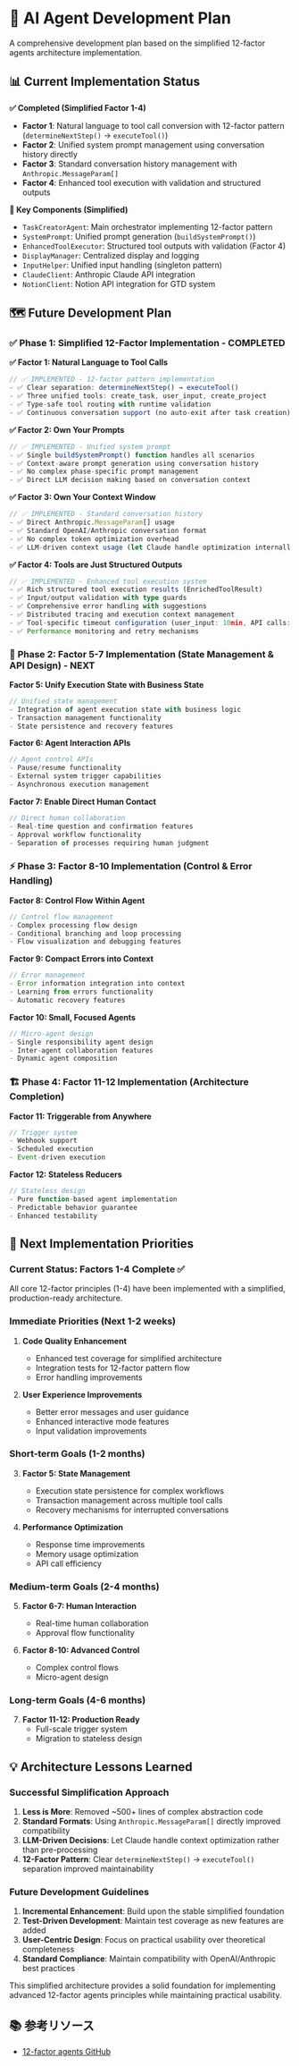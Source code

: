 # 🎯 AI Agent Development Plan

A comprehensive development plan based on the simplified 12-factor agents architecture implementation.

## 📊 Current Implementation Status

**✅ Completed (Simplified Factor 1-4)**
- **Factor 1**: Natural language to tool call conversion with 12-factor pattern (`determineNextStep()` → `executeTool()`)
- **Factor 2**: Unified system prompt management using conversation history directly
- **Factor 3**: Standard conversation history management with `Anthropic.MessageParam[]`
- **Factor 4**: Enhanced tool execution with validation and structured outputs

**📁 Key Components (Simplified)**
- `TaskCreatorAgent`: Main orchestrator implementing 12-factor pattern
- `SystemPrompt`: Unified prompt generation (`buildSystemPrompt()`)
- `EnhancedToolExecutor`: Structured tool outputs with validation (Factor 4)
- `DisplayManager`: Centralized display and logging
- `InputHelper`: Unified input handling (singleton pattern)
- `ClaudeClient`: Anthropic Claude API integration
- `NotionClient`: Notion API integration for GTD system

## 🗺️ Future Development Plan

### ✅ **Phase 1: Simplified 12-Factor Implementation - COMPLETED**

**✅ Factor 1: Natural Language to Tool Calls**
```typescript
// ✅ IMPLEMENTED - 12-factor pattern implementation
- ✅ Clear separation: determineNextStep() → executeTool()
- ✅ Three unified tools: create_task, user_input, create_project
- ✅ Type-safe tool routing with runtime validation
- ✅ Continuous conversation support (no auto-exit after task creation)
```

**✅ Factor 2: Own Your Prompts**
```typescript
// ✅ IMPLEMENTED - Unified system prompt
- ✅ Single buildSystemPrompt() function handles all scenarios
- ✅ Context-aware prompt generation using conversation history
- ✅ No complex phase-specific prompt management
- ✅ Direct LLM decision making based on conversation context
```

**✅ Factor 3: Own Your Context Window**
```typescript
// ✅ IMPLEMENTED - Standard conversation history
- ✅ Direct Anthropic.MessageParam[] usage
- ✅ Standard OpenAI/Anthropic conversation format
- ✅ No complex token optimization overhead
- ✅ LLM-driven context usage (let Claude handle optimization internally)
```

**✅ Factor 4: Tools are Just Structured Outputs**
```typescript
// ✅ IMPLEMENTED - Enhanced tool execution system
- ✅ Rich structured tool execution results (EnrichedToolResult)
- ✅ Input/output validation with type guards
- ✅ Comprehensive error handling with suggestions
- ✅ Distributed tracing and execution context management
- ✅ Tool-specific timeout configuration (user_input: 10min, API calls: 30s)
- ✅ Performance monitoring and retry mechanisms
```

### 🔧 **Phase 2: Factor 5-7 Implementation (State Management & API Design) - NEXT**

**Factor 5: Unify Execution State with Business State**
```typescript
// Unified state management
- Integration of agent execution state with business logic
- Transaction management functionality
- State persistence and recovery features
```

**Factor 6: Agent Interaction APIs**
```typescript
// Agent control APIs
- Pause/resume functionality
- External system trigger capabilities
- Asynchronous execution management
```

**Factor 7: Enable Direct Human Contact**
```typescript
// Direct human collaboration
- Real-time question and confirmation features
- Approval workflow functionality
- Separation of processes requiring human judgment
```

### ⚡ **Phase 3: Factor 8-10 Implementation (Control & Error Handling)**

**Factor 8: Control Flow Within Agent**
```typescript
// Control flow management
- Complex processing flow design
- Conditional branching and loop processing
- Flow visualization and debugging features
```

**Factor 9: Compact Errors into Context**
```typescript
// Error management
- Error information integration into context
- Learning from errors functionality
- Automatic recovery features
```

**Factor 10: Small, Focused Agents**
```typescript
// Micro-agent design
- Single responsibility agent design
- Inter-agent collaboration features
- Dynamic agent composition
```

### 🏗️ **Phase 4: Factor 11-12 Implementation (Architecture Completion)**

**Factor 11: Triggerable from Anywhere**
```typescript
// Trigger system
- Webhook support
- Scheduled execution
- Event-driven execution
```

**Factor 12: Stateless Reducers**
```typescript
// Stateless design
- Pure function-based agent implementation
- Predictable behavior guarantee
- Enhanced testability
```

## 🚀 Next Implementation Priorities

### **Current Status: Factors 1-4 Complete ✅**
All core 12-factor principles (1-4) have been implemented with a simplified, production-ready architecture.

### **Immediate Priorities (Next 1-2 weeks)**
1. **Code Quality Enhancement**
   - Enhanced test coverage for simplified architecture
   - Integration tests for 12-factor pattern flow
   - Error handling improvements

2. **User Experience Improvements**
   - Better error messages and user guidance
   - Enhanced interactive mode features
   - Input validation improvements

### **Short-term Goals (1-2 months)**
3. **Factor 5: State Management**
   - Execution state persistence for complex workflows
   - Transaction management across multiple tool calls
   - Recovery mechanisms for interrupted conversations

4. **Performance Optimization**
   - Response time improvements
   - Memory usage optimization
   - API call efficiency

### **Medium-term Goals (2-4 months)**
5. **Factor 6-7: Human Interaction**
   - Real-time human collaboration
   - Approval flow functionality

6. **Factor 8-10: Advanced Control**
   - Complex control flows
   - Micro-agent design

### **Long-term Goals (4-6 months)**
7. **Factor 11-12: Production Ready**
   - Full-scale trigger system
   - Migration to stateless design

## 💡 Architecture Lessons Learned

### **Successful Simplification Approach**
1. **Less is More**: Removed ~500+ lines of complex abstraction code
2. **Standard Formats**: Using `Anthropic.MessageParam[]` directly improved compatibility
3. **LLM-Driven Decisions**: Let Claude handle context optimization rather than pre-processing
4. **12-Factor Pattern**: Clear `determineNextStep()` → `executeTool()` separation improved maintainability

### **Future Development Guidelines**
1. **Incremental Enhancement**: Build upon the stable simplified foundation
2. **Test-Driven Development**: Maintain test coverage as new features are added
3. **User-Centric Design**: Focus on practical usability over theoretical completeness
4. **Standard Compliance**: Maintain compatibility with OpenAI/Anthropic best practices

This simplified architecture provides a solid foundation for implementing advanced 12-factor agents principles while maintaining practical usability.

## 📚 参考リソース

- [12-factor agents GitHub](https://github.com/humanlayer/12-factor-agents)